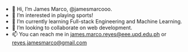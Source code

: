 - 👋 Hi, I’m James Marco, @jamesmarcooo.
- 👀 I’m interested in playing sports!
- 🌱 I’m currently learning Full-stack Engineering and Machine Learning.
- 💞️ I’m looking to collaborate on web development.
- 📫 You can reach me in james.marco.reyes@eee.upd.edu.ph or reyes.jamesmarco@gmail.com

<!---
jamesmarcooo/jamesmarcooo is a ✨ special ✨ repository because its `README.md` (this file) appears on your GitHub profile.
You can click the Preview link to take a look at your changes.
--->
